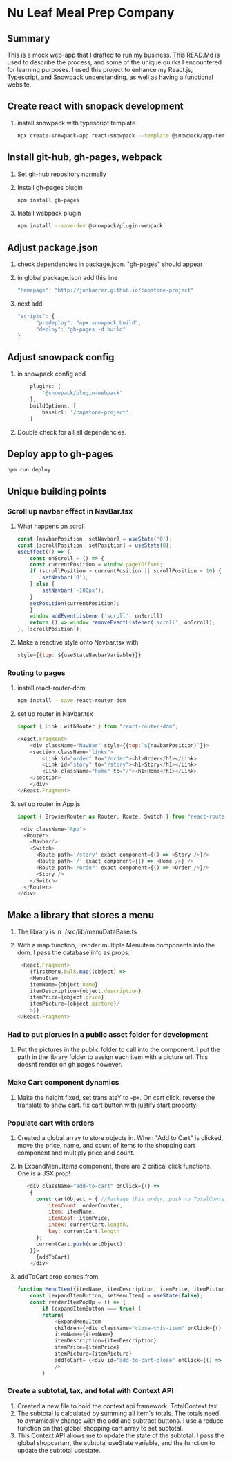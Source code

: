 # Nu Leaf Meal Prep Company

## Summary

This is a mock web-app that I drafted to run my business. This READ.Md is used to describe the process, and some of the unique quirks I encountered for learning purposes. I used this project to enhance my React.js, Typescript, and Snowpack understanding, as well as having a functional website.

## Create react with snopack development

1. install snowpack with typescript template

    ```bash
    npx create-snowpack-app react-snowpack --template @snowpack/app-template-react-typescript
    ```

## Install git-hub, gh-pages, webpack

1. Set git-hub repository normally
2. Install gh-pages plugin

    ```bash
    npm install gh-pages
    ```

3. Install webpack plugin

    ```bash
    npm install --save-dev @snowpack/plugin-webpack
    ```

## Adjust package.json

1. check dependencies in package.json. "gh-pages" should appear
2. in global package.json add this line

    ```javascript
    "homepage": "http://jonkarrer.github.io/capstone-project" 
    ```

3. next add

    ```javascript
    "scripts": {
          "predeploy": "npx snowpack build",
          "deploy": "gh-pages -d build"
    }
    ```

## Adjust snowpack config

1. in snowpack config add

    ```javascript
        plugins: [
            '@snowpack/plugin-webpack'
        ],
        buildOptions: [
            baseUrl: '/capstone-project'.
        ]
    ```

2. Double check for all all dependencies.

## Deploy app to gh-pages

```bash
npm run deploy
```

## Unique building points

### Scroll up navbar effect in NavBar.tsx

1. What happens on scroll

    ```javascript
    const [navbarPosition, setNavbar] = useState('0');
    const [scrollPosition, setPosition] = useState(0);
    useEffect(() => {
        const onScroll = () => {
        const currentPosition = window.pageYOffset;
        if (scrollPosition > currentPosition || scrollPosition < 10) {
            setNavbar('0');
        } else {
            setNavbar('-100px');
        }
        setPosition(currentPosition);
        }
        window.addEventListener('scroll', onScroll)
        return () => window.removeEventListener('scroll', onScroll);
    }, [scrollPosition]);
    ```

2. Make a reactive style onto Navbar.tsx with

    ```javascript
    style={{top: ${useStateNavbarVariable}}} 
    ```

### Routing to pages

1. install react-router-dom

    ```bash
    npm install --save react-router-dom
    ```

2. set up router in Navbar.tsx

    ```javascript
    import { Link, withRouter } from "react-router-dom";

    <React.Fragment>
        <div className="NavBar" style={{top:`${navbarPosition}`}}>
        <section className="links">
            <Link id="order" to="/order"><h1>Order</h1></Link>
            <Link id="story" to="/story"><h1>Story</h1></Link>
            <Link className="home" to="/"><h1>Home</h1></Link>
        </section>
        </div>
    </React.Fragment>
    ```

3. set up router in App.js

    ```javascript
    import { BrowserRouter as Router, Route, Switch } from "react-router-dom";

     <div className="App">
      <Router>
        <Navbar/>
        <Switch>
          <Route path='/story' exact component={() => <Story />}/>
          <Route path='/' exact component={() => <Home />} />
          <Route path='/order' exact component={() => <Order />}/>
          <Story />
        </Switch>
      </Router>
    </div>
    ```

## Make a library that stores a menu

1. The library is in ./src/lib/menuDataBase.ts
2. With a map function, I render multiple Menuitem components into the dom. I pass the database info as props.

    ```javascript
     <React.Fragment>
        {firstMenu.bulk.map((object) => 
        <MenuItem 
        itemName={object.name} 
        itemDescription={object.description} 
        itemPrice={object.price} 
        itemPicture={object.picture}/
        >)}
    </React.Fragment>
    ```

### Had to put picrues in a public asset folder for development

1. Put the pictures in the public folder to call into the component. I put the path in the library folder
    to assign each item with a picture url. This doesnt render on gh pages however.

### Make Cart component dynamics

1. Make the height fixed, set translateY to -px. On cart click, reverse the translate to show cart.
fix cart button with justify start property.

### Populate cart with orders

1. Created a global array to store objects in. When "Add to Cart" is clicked, move the price, name, and count of items to the shopping cart component and multiply price and count.
2. In ExpandMenuItems component, there are 2 critical click functions. One is a JSX prop!

    ```javascript
       <div className="add-to-cart" onClick={() => 
        {
          const cartObject = { //Package this order, push to TotalContext.tsx variable.
              itemCount: orderCounter,
              item: itemName,
              itemCost: itemPrice,
              index: currentCart.length,
              key: currentCart.length
          };
          currentCart.push(cartObject);
        }}>
          {addToCart}
        </div>
    ```

3. addToCart prop comes from

    ```javascript
    function MenuItem({itemName, itemDescription, itemPrice, itemPicture}: MenuProps) {
        const [expandItemButton, setMenuItem] = useState(false);
        const renderItemPopUp = () => {
            if (expandItemButton === true) {
            return(
                <ExpandMenuItem 
                children={<div className="close-this-item" onClick={() => setMenuItem(false)}>X</div>} 
                itemName={itemName} 
                itemDescription={itemDescription} 
                itemPrice={itemPrice} 
                itemPicture={itemPicture}
                addToCart= {<div id="add-to-cart-close" onClick={() => setMenuItem(false)}><h2>Add to Cart</h2></div>}
                />
            )
    ```

### Create a subtotal, tax, and total with Context API

1. Created a new file to hold the context api framework. TotalContext.tsx
2. The subtotal is calculated by summing all item's totals. The totals need to dynamically change with the add and subtract buttons. I use a reduce function on that global shopping cart array to set subtotal.
3. This Context API allows me to update the state of the subtotal. I pass the global shopcartarr, the subtotal useState variable, and the function to update the subtotal usestate.
